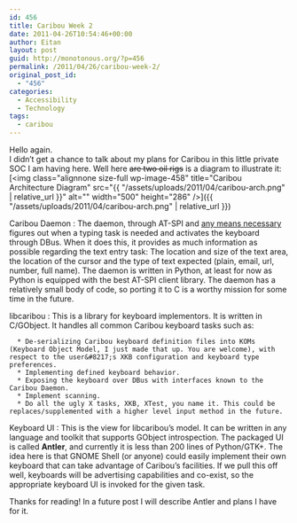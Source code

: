 ```yaml
---
id: 456
title: Caribou Week 2
date: 2011-04-26T10:54:46+00:00
author: Eitan
layout: post
guid: http://monotonous.org/?p=456
permalink: /2011/04/26/caribou-week-2/
original_post_id:
  - "456"
categories:
  - Accessibility
  - Technology
tags:
  - caribou
---
```

Hello again.  
I didn&#8217;t get a chance to talk about my plans for Caribou in this little private SOC I am having here. Well here <del>are two oil rigs</del> is a diagram to illustrate it:  
[<img class="alignnone size-full wp-image-458" title="Caribou Architecture Diagram" src="{{ "/assets/uploads/2011/04/caribou-arch.png" | relative_url }}" alt="" width="500" height="286" />]({{ "/assets/uploads/2011/04/caribou-arch.png" | relative_url }})

Caribou Daemon
:   The daemon, through AT-SPI and [any means necessary](http://www.democracynow.org/2010/2/22/malcolm_x_by_any_means_necessary) figures out when a typing task is needed and activates the keyboard through DBus. When it does this, it provides as much information as possible regarding the text entry task: The location and size of the text area, the location of the cursor and the type of text expected (plain, email, url, number, full name). The daemon is written in Python, at least for now as Python is equipped with the best AT-SPI client library. The daemon has a relatively small body of code, so porting it to C is a worthy mission for some time in the future.

libcaribou
:   This is a library for keyboard implementors. It is written in C/GObject. It handles all common Caribou keyboard tasks such as:</p> 
    
      * De-serializing Caribou keyboard definition files into KOMs (Keyboard Object Model, I just made that up. You are welcome), with respect to the user&#8217;s XKB configuration and keyboard type preferences.
      * Implementing defined keyboard behavior.
      * Exposing the keyboard over DBus with interfaces known to the Caribou Daemon.
      * Implement scanning.
      * Do all the ugly X tasks, XKB, XTest, you name it. This could be replaces/supplemented with a higher level input method in the future.

Keyboard UI
:   This is the view for libcaribou&#8217;s model. It can be written in any language and toolkit that supports GObject introspection. The packaged UI is called **Antler**, and currently it is less than 200 lines of Python/GTK+. The idea here is that GNOME Shell (or anyone) could easily implement their own keyboard that can take advantage of Caribou&#8217;s facilities. If we pull this off well, keyboards will be advertising capabilities and co-exist, so the appropriate keyboard UI is invoked for the given task. 

Thanks for reading! In a future post I will describe Antler and plans I have for it.